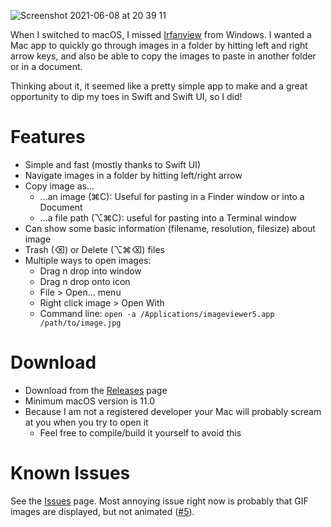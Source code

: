 ![Screenshot 2021-06-08 at 20 39 11](https://user-images.githubusercontent.com/1690265/121239530-a80e6800-c899-11eb-9470-5884591a5408.png)

When I switched to macOS, I missed [Irfanview](https://www.irfanview.com) from Windows. I wanted a Mac app to quickly go through images in a folder by hitting left and right arrow keys, and also be able to copy the images to paste in another folder or in a document.

Thinking about it, it seemed like a pretty simple app to make and a great opportunity to dip my toes in Swift and Swift UI, so I did!

# Features

- Simple and fast (mostly thanks to Swift UI)
- Navigate images in a folder by hitting left/right arrow
- Copy image as...
	- ...an image (⌘C): Useful for pasting in a Finder window or into a Document
	- ...a file path (⌥⌘C): useful for pasting into a Terminal window
- Can show some basic information (filename, resolution, filesize) about image
- Trash (⌫) or Delete (⌥⌘⌫) files
- Multiple ways to open images:
	- Drag n drop into window
	- Drag n drop onto icon
	- File > Open... menu
	- Right click image > Open With
	- Command line: `open -a /Applications/imageviewer5.app /path/to/image.jpg`

# Download

- Download from the [Releases](https://github.com/lambdan/imageviewer5/releases) page
- Minimum macOS version is 11.0
- Because I am not a registered developer your Mac will probably scream at you when you try to open it
	- Feel free to compile/build it yourself to avoid this

# Known Issues

See the [Issues](https://github.com/lambdan/imageviewer5/issues) page. Most annoying issue right now is probably that GIF images are displayed, but not animated ([#5](https://github.com/lambdan/imageviewer5/issues/5)).
